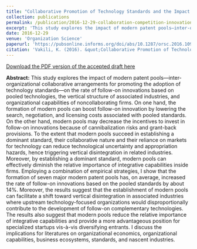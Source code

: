 ```yaml
---
title: "Collaborative Promotion of Technology Standards and the Impact on Innovation, Industry Structure, and Organizational Capabilities: Evidence from Modern Patent Pools"
collection: publications
permalink: /publication/2016-12-29-collaboration-competition-innovation
excerpt: 'This study explores the impact of modern patent pools—inter-organizational collaborative arrangements for promoting the adoption of technology standards—on the rate of follow-on innovations based on pooled technologies, the vertical structure of associated industries, and organizational capabilities of noncollaborating firms. On one hand, the formation of modern pools can boost follow-on innovation by lowering the search, negotiation, and licensing costs associated with pooled standards. On the other hand, modern pools may decrease the incentives to invest in follow-on innovations because of cannibalization risks and grant-back provisions. To the extent that modern pools succeed in establishing a dominant standard, their collaborative nature and their reliance on markets for technology can reduce technological uncertainty and appropriation hazards, hence triggering vertical disintegration in related industries. Moreover, by establishing a dominant standard, modern pools can effectively diminish the relative importance of integrative capabilities inside firms. Employing a combination of empirical strategies, I show...'
date: 2016-12-29
venue: 'Organization Science'
paperurl: 'https://pubsonline.informs.org/doi/abs/10.1287/orsc.2016.1098'
citation: 'Vakili, K. (2016). &quot;Collaborative Promotion of Technology Standards and the Impact on Innovation, Industry Structure, and Organizational Capabilities: Evidence from Modern Patent Pools.&quot; <i>Organization Science</i>. 27(6): 1504-1524.'
---
```

[Download the PDF version of the accepted draft here](https://pubsonline.informs.org/doi/abs/10.1287/orsc.2016.1098)

<b>Abstract:</b> This study explores the impact of modern patent pools—inter-organizational collaborative arrangements for promoting the adoption of technology standards—on the rate of follow-on innovations based on pooled technologies, the vertical structure of associated industries, and organizational capabilities of noncollaborating firms. On one hand, the formation of modern pools can boost follow-on innovation by lowering the search, negotiation, and licensing costs associated with pooled standards. On the other hand, modern pools may decrease the incentives to invest in follow-on innovations because of cannibalization risks and grant-back provisions. To the extent that modern pools succeed in establishing a dominant standard, their collaborative nature and their reliance on markets for technology can reduce technological uncertainty and appropriation hazards, hence triggering vertical disintegration in related industries. Moreover, by establishing a dominant standard, modern pools can effectively diminish the relative importance of integrative capabilities inside firms. Employing a combination of empirical strategies, I show that the formation of seven major modern patent pools has, on average, increased the rate of follow-on innovations based on the pooled standards by about 14%. Moreover, the results suggest that the establishment of modern pools can facilitate a shift toward vertical disintegration in associated industries where upstream technology-focused organizations would disproportionally contribute to the development of follow-on complementary technologies. The results also suggest that modern pools reduce the relative importance of integrative capabilities and provide a more advantageous position for specialized startups vis-à-vis diversifying entrants. I discuss the implications for literatures on organizational economics, organizational capabilities, business ecosystems, standards, and nascent industries.
